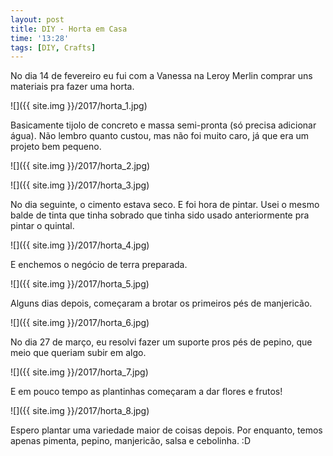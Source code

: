 ```yaml
---
layout: post
title: DIY - Horta em Casa
time: '13:28'
tags: [DIY, Crafts]
---
```


No dia 14 de fevereiro eu fui com a Vanessa na Leroy Merlin comprar uns materiais pra fazer uma horta. 

![]({{ site.img }}/2017/horta_1.jpg)

Basicamente tijolo de concreto e massa semi-pronta (só precisa adicionar água). Não lembro quanto custou, mas não foi muito caro, já que era um projeto bem pequeno. 

![]({{ site.img }}/2017/horta_2.jpg)

![]({{ site.img }}/2017/horta_3.jpg)

No dia seguinte, o cimento estava seco. E foi hora de pintar. Usei o mesmo balde de tinta que tinha sobrado que tinha sido usado anteriormente pra pintar o quintal. 

![]({{ site.img }}/2017/horta_4.jpg)

E enchemos o negócio de terra preparada. 

![]({{ site.img }}/2017/horta_5.jpg)

Alguns dias depois, começaram a brotar os primeiros pés de manjericão.

![]({{ site.img }}/2017/horta_6.jpg)

No dia 27 de março, eu resolvi fazer um suporte pros pés de pepino, que meio que queriam subir em algo. 

![]({{ site.img }}/2017/horta_7.jpg)

E em pouco tempo as plantinhas começaram a dar flores e frutos!

![]({{ site.img }}/2017/horta_8.jpg)

Espero plantar uma variedade maior de coisas depois. Por enquanto, temos apenas pimenta, pepino, manjericão, salsa e cebolinha. :D 